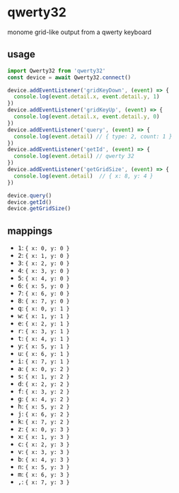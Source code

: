 # qwerty32
monome grid-like output from a qwerty keyboard

## usage

```js
import Qwerty32 from 'qwerty32'
const device = await Qwerty32.connect()

device.addEventListener('gridKeyDown', (event) => {
  console.log(event.detail.x, event.detail.y, 1)
})
device.addEventListener('gridKeyUp', (event) => {
  console.log(event.detail.x, event.detail.y, 0)
})
device.addEventListener('query', (event) => {
  console.log(event.detail) // { type: 2, count: 1 }
})
device.addEventListener('getId', (event) => {
  console.log(event.detail) // qwerty 32
})
device.addEventListener('getGridSize', (event) => {
  console.log(event.detail)  // { x: 8, y: 4 }
})

device.query()
device.getId()
device.getGridSize()
```

## mappings

- <kbd>1</kbd>: `{ x: 0, y: 0 }`
- <kbd>2</kbd>: `{ x: 1, y: 0 }`
- <kbd>3</kbd>: `{ x: 2, y: 0 }`
- <kbd>4</kbd>: `{ x: 3, y: 0 }`
- <kbd>5</kbd>: `{ x: 4, y: 0 }`
- <kbd>6</kbd>: `{ x: 5, y: 0 }`
- <kbd>7</kbd>: `{ x: 6, y: 0 }`
- <kbd>8</kbd>: `{ x: 7, y: 0 }`
- <kbd>q</kbd>: `{ x: 0, y: 1 }`
- <kbd>w</kbd>: `{ x: 1, y: 1 }`
- <kbd>e</kbd>: `{ x: 2, y: 1 }`
- <kbd>r</kbd>: `{ x: 3, y: 1 }`
- <kbd>t</kbd>: `{ x: 4, y: 1 }`
- <kbd>y</kbd>: `{ x: 5, y: 1 }`
- <kbd>u</kbd>: `{ x: 6, y: 1 }`
- <kbd>i</kbd>: `{ x: 7, y: 1 }`
- <kbd>a</kbd>: `{ x: 0, y: 2 }`
- <kbd>s</kbd>: `{ x: 1, y: 2 }`
- <kbd>d</kbd>: `{ x: 2, y: 2 }`
- <kbd>f</kbd>: `{ x: 3, y: 2 }`
- <kbd>g</kbd>: `{ x: 4, y: 2 }`
- <kbd>h</kbd>: `{ x: 5, y: 2 }`
- <kbd>j</kbd>: `{ x: 6, y: 2 }`
- <kbd>k</kbd>: `{ x: 7, y: 2 }`
- <kbd>z</kbd>: `{ x: 0, y: 3 }`
- <kbd>x</kbd>: `{ x: 1, y: 3 }`
- <kbd>c</kbd>: `{ x: 2, y: 3 }`
- <kbd>v</kbd>: `{ x: 3, y: 3 }`
- <kbd>b</kbd>: `{ x: 4, y: 3 }`
- <kbd>n</kbd>: `{ x: 5, y: 3 }`
- <kbd>m</kbd>: `{ x: 6, y: 3 }`
- <kbd>,</kbd>: `{ x: 7, y: 3 }`
